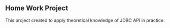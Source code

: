 ## Home Work Project

This project created to apply theoretical knowledge of JDBC API in practice.  